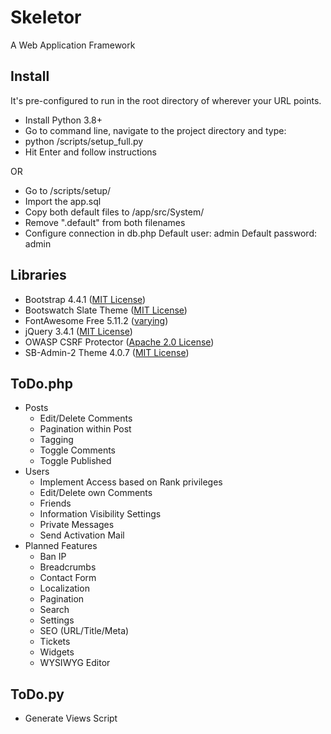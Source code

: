 # Skeletor
A Web Application Framework

## Install
It's pre-configured to run in the root directory of wherever your URL points.
* Install Python 3.8+
* Go to command line, navigate to the project directory and type:
* python /scripts/setup_full.py
* Hit Enter and follow instructions

OR

* Go to /scripts/setup/
* Import the app.sql 
* Copy both default files to /app/src/System/
* Remove ".default" from both filenames
* Configure connection in db.php
Default user: admin
Default password: admin

## Libraries
* Bootstrap 4.4.1 ([MIT License](https://github.com/twbs/bootstrap/blob/master/LICENSE))
* Bootswatch Slate Theme ([MIT License](https://github.com/thomaspark/bootswatch/blob/master/LICENSE))
* FontAwesome Free 5.11.2 ([varying](https://fontawesome.com/license/free))
* jQuery 3.4.1 ([MIT License](https://jquery.org/license/))
* OWASP CSRF Protector ([Apache 2.0 License](https://github.com/mebjas/CSRF-Protector-PHP/blob/master/licence.md))
* SB-Admin-2 Theme 4.0.7 ([MIT License](https://github.com/BlackrockDigital/startbootstrap-sb-admin-2/blob/master/LICENSE))

## ToDo.php
* Posts
  * Edit/Delete Comments
  * Pagination within Post
  * Tagging
  * Toggle Comments
  * Toggle Published
* Users
  * Implement Access based on Rank privileges
  * Edit/Delete own Comments
  * Friends
  * Information Visibility Settings
  * Private Messages
  * Send Activation Mail
* Planned Features
  * Ban IP
  * Breadcrumbs
  * Contact Form
  * Localization
  * Pagination
  * Search
  * Settings
  * SEO (URL/Title/Meta)
  * Tickets
  * Widgets
  * WYSIWYG Editor

## ToDo.py
* Generate Views Script
